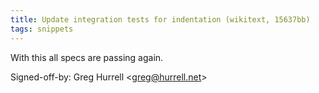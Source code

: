 ```yaml
---
title: Update integration tests for indentation (wikitext, 15637bb)
tags: snippets
---
```


With this all specs are passing again.

Signed-off-by: Greg Hurrell &lt;greg@hurrell.net&gt;
